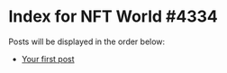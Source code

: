 # Index for NFT World #4334
Posts will be displayed in the order below:

- [Your first post](./001-first.md)

